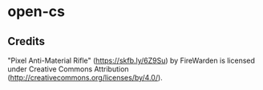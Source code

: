 # open-cs

## Credits

"Pixel Anti-Material Rifle" (https://skfb.ly/6Z9Su) by FireWarden is licensed under Creative Commons Attribution (http://creativecommons.org/licenses/by/4.0/).